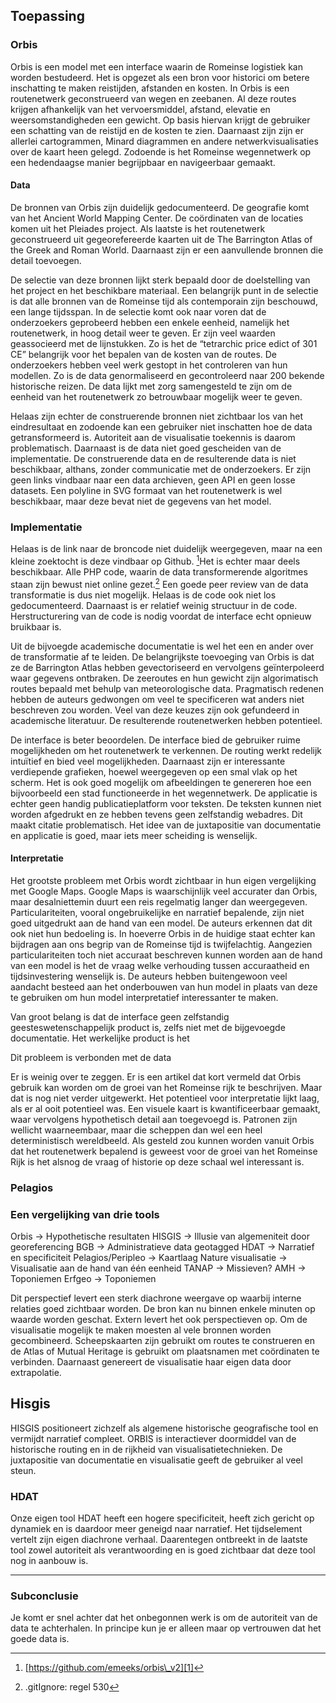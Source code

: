 ## Toepassing

### Orbis

Orbis is een model met een interface waarin de Romeinse logistiek kan worden bestudeerd. Het is opgezet als een bron voor historici om betere inschatting te maken reistijden, afstanden en kosten. In Orbis is een routenetwerk geconstrueerd van wegen en zeebanen. Al deze routes krijgen afhankelijk van het vervoersmiddel, afstand, elevatie en weersomstandigheden een gewicht. Op basis hiervan krijgt de gebruiker een schatting van de reistijd en de kosten te zien. Daarnaast zijn zijn er allerlei cartogrammen, Minard diagrammen en andere netwerkvisualisaties over de kaart heen gelegd. Zodoende is het Romeinse wegennetwerk op een hedendaagse manier begrijpbaar en navigeerbaar gemaakt. 

#### Data

De bronnen van Orbis zijn duidelijk gedocumenteerd. De geografie komt van het Ancient World Mapping Center. De coördinaten van de locaties komen uit het Pleiades project. Als laatste is het routenetwerk geconstrueerd uit gegeorefereerde kaarten uit de The Barrington Atlas of the Greek and Roman World. Daarnaast zijn er een aanvullende bronnen die detail toevoegen. 

De selectie van deze bronnen lijkt sterk bepaald door de doelstelling van het project en het beschikbare materiaal. Een belangrijk punt in de selectie is dat alle bronnen van de Romeinse tijd als contemporain zijn beschouwd, een lange tijdsspan. In de selectie komt ook naar voren dat de onderzoekers geprobeerd hebben een enkele eenheid, namelijk het routenetwerk, in hoog detail weer te geven. Er zijn veel waarden geassocieerd met de lijnstukken. Zo is het de “tetrarchic price edict of 301 CE” belangrijk voor het bepalen van de kosten van de routes. De onderzoekers hebben veel werk gestopt in het controleren van hun modellen. Zo is de data genormaliseerd en gecontroleerd naar 200 bekende historische reizen. De data lijkt met zorg samengesteld te zijn om de eenheid van het routenetwerk zo betrouwbaar mogelijk weer te geven. 

Helaas zijn echter de construerende bronnen niet zichtbaar los van het eindresultaat en zodoende kan een gebruiker niet inschatten hoe de data getransformeerd is. Autoriteit aan de visualisatie toekennis is daarom problematisch. Daarnaast is de data niet goed gescheiden van de implementatie. De construerende data en de resulterende data is niet beschikbaar, althans, zonder communicatie met de onderzoekers. Er zijn geen links vindbaar naar een data archieven, geen API en geen losse datasets. Een polyline in SVG formaat van het routenetwerk is wel beschikbaar, maar deze bevat niet de gegevens van het model. 

### Implementatie

Helaas is de link naar de broncode niet duidelijk weergegeven, maar na een kleine zoektocht is deze vindbaar op Github. [^1]Het is echter maar deels beschikbaar. Alle PHP code, waarin de data transformerende algoritmes staan zijn bewust niet online gezet.[^2] Een goede peer review van de data transformatie is dus niet mogelijk. Helaas is de code ook niet los gedocumenteerd. Daarnaast is er relatief weinig structuur in de code. Herstructurering van de code is nodig voordat de interface echt opnieuw bruikbaar is. 

Uit de bijvoegde academische documentatie is wel het een en ander over de transformatie af te leiden. De belangrijkste toevoeging van Orbis is dat ze de Barrington Atlas hebben gevectoriseerd en vervolgens geïnterpoleerd waar gegevens ontbraken. De zeeroutes en hun gewicht zijn algorimatisch routes bepaald met behulp van meteorologische data. Pragmatisch redenen hebben de auteurs gedwongen om veel te specificeren wat anders niet beschreven zou worden. Veel van deze keuzes zijn ook gefundeerd in academische literatuur. De resulterende routenetwerken hebben potentieel.

De interface is beter beoordelen. De interface bied de gebruiker ruime mogelijkheden om het routenetwerk te verkennen.  De routing werkt redelijk intuïtief en bied veel mogelijkheden. Daarnaast zijn er interessante verdiepende grafieken, hoewel weergegeven op een smal vlak op het scherm. Het is ook goed mogelijk om afbeeldingen te genereren hoe een bijvoorbeeld een stad functioneerde in het wegennetwerk. De applicatie is echter geen handig publicatieplatform voor teksten. De teksten kunnen niet worden afgedrukt en ze hebben tevens geen zelfstandig webadres. Dit maakt citatie problematisch. Het idee van de juxtapositie van documentatie en applicatie is goed, maar iets meer scheiding is wenselijk.

#### Interpretatie

Het grootste probleem met Orbis wordt zichtbaar in hun eigen vergelijking met Google Maps. Google Maps is waarschijnlijk veel accurater dan Orbis, maar desalniettemin duurt een reis regelmatig langer dan weergegeven. Particulariteiten, vooral ongebruikelijke en narratief bepalende, zijn niet goed uitgedrukt aan de hand van een model. De auteurs erkennen dat dit ook niet hun bedoeling is. In hoeverre Orbis in de huidige staat echter kan bijdragen aan ons begrip van de Romeinse tijd is twijfelachtig. Aangezien particulariteiten toch niet accuraat beschreven kunnen worden aan de hand van een model is het de vraag welke verhouding tussen accuraatheid en tijdsinvestering wenselijk is. De auteurs hebben buitengewoon veel aandacht besteed aan het onderbouwen van hun model in plaats van deze te gebruiken om hun model interpretatief interessanter te maken. 

Van groot belang is dat de interface geen zelfstandig geesteswetenschappelijk product is, zelfs niet met de bijgevoegde documentatie. Het werkelijke product is het 

Dit probleem is verbonden met de data


Er is weinig over te zeggen. Er is een artikel dat kort vermeld dat Orbis gebruik kan worden om de groei van het Romeinse rijk te beschrijven. Maar dat is nog niet verder uitgewerkt. Het potentieel voor interpretatie lijkt laag, als er al ooit potentieel was. Een visuele kaart is kwantificeerbaar gemaakt, waar vervolgens hypothetisch detail aan toegevoegd is. Patronen zijn wellicht waarneembaar, maar die scheppen dan wel een heel deterministisch wereldbeeld. Als gesteld zou kunnen worden vanuit Orbis dat het routenetwerk bepalend is geweest voor de groei van het Romeinse Rijk is het alsnog de vraag of historie op deze schaal wel interessant is. 











### Pelagios





### Een vergelijking van drie tools

Orbis -\> Hypothetische resultaten
HISGIS -\> Illusie van algemeniteit door georeferencing
BGB -\> Administratieve data geotagged
HDAT -\> Narratief en specificiteit
Pelagios/Peripleo -\> Kaartlaag
Nature visualisatie -\> Visualisatie aan de hand van één eenheid
TANAP -\> Missieven? 
AMH -\> Toponiemen
Erfgeo -\> Toponiemen

Dit perspectief levert een sterk diachrone weergave op waarbij interne relaties goed zichtbaar worden. De bron kan nu binnen enkele minuten op waarde worden geschat. Extern levert het ook perspectieven op. Om de visualisatie mogelijk te maken moesten al vele bronnen worden gecombineerd. Scheepskaarten zijn gebruikt om routes te construeren en de Atlas of Mutual Heritage is gebruikt om plaatsnamen met coördinaten te verbinden. Daarnaast genereert de visualisatie haar eigen data door extrapolatie. 


## Hisgis

 HISGIS positioneert zichzelf als algemene historische geografische tool en vermijdt narratief compleet. ORBIS is interactiever doormiddel van de historische routing en in de rijkheid van visualisatietechnieken. De juxtapositie van documentatie en visualisatie geeft de gebruiker al veel steun. 

### HDAT

Onze eigen tool HDAT heeft een hogere specificiteit, heeft zich gericht op dynamiek en is daardoor meer geneigd naar narratief. Het tijdselement vertelt zijn eigen diachrone verhaal. Daarentegen ontbreekt in de laatste tool zowel autoriteit als verantwoording en is goed zichtbaar dat deze tool nog in aanbouw is. 


---- 

### Subconclusie

Je komt er snel achter dat het onbegonnen werk is om de autoriteit van de data te achterhalen. In principe kun je er alleen maar op vertrouwen dat het goede data is.

[^1]:	[https://github.com/emeeks/orbis\_v2][1]

[^2]:	.gitIgnore: regel 530

[1]:	https://github.com/emeeks/orbis_v2